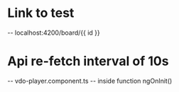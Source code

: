 # Link to test
-- localhost:4200/board/{{ id }}

# Api re-fetch interval of 10s
-- vdo-player.component.ts
-- inside function ngOnInit()
